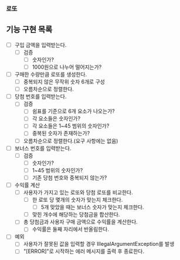 ### 로또

## 기능 구현 목록

- [ ] 구입 금액을 입력받는다.
    - [ ] 검증
        - [ ] 숫자인가?
        - [ ] 1000원으로 나누어 떨어지는가?
- [ ] 구매한 수량만큼 로또를 생성한다.
    - [ ] 중복되지 않은 무작위 숫자 6개로 구성
    - [ ] 오름차순으로 정렬한다.
- [ ] 당첨 번호를 입력받는다.
    - [ ] 검증
        - [ ] 쉼표를 기준으로 6개 요소가 나오는가?
        - [ ] 각 요소들은 숫자인가?
        - [ ] 각 요소들은 1~45 범위의 숫자인가?
        - [ ] 중복된 숫자가 존재하는가?
    - [ ] 오름차순으로 정렬한다.(요구 사항에는 없음)
- [ ] 보너스 번호를 입력받는다.
    - [ ] 검증
        - [ ] 숫자인가?
        - [ ] 1~45 범위의 숫자인가?
        - [ ] 기존 당첨 번호와 중복되지 않는가?
- [ ] 수익률 계산
    - [ ] 사용자가 가지고 있는 로또와 당첨 로또를 비교한다.
        - [ ] 한 로또 당 몇개의 숫자가 맞는지 체크한다.
            - [ ] 5개 맞았을 때는 보너스 숫자가 맞는지 체크한다.
        - [ ] 맞힌 개수에 해당하는 당첨금을 합산한다.
    - [ ] 총 당첨금과 사용자 구매 금액으로 수익률을 계산한다.
        - [ ] 수익률은 둘째 자리에서 반올림한다.
- [ ] 예외
    - [ ] 사용자가 잘못된 값을 입력할 경우 IllegalArgumentException를 발생
    - [ ] "[ERROR]"로 시작하는 에러 메시지를 출력 후 종료한다.